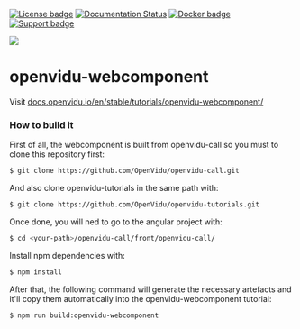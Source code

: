 [![License badge](https://img.shields.io/badge/license-Apache2-orange.svg)](http://www.apache.org/licenses/LICENSE-2.0)
[![Documentation Status](https://readthedocs.org/projects/openvidu/badge/?version=stable)](https://docs.openvidu.io/en/stable/?badge=stable)
[![Docker badge](https://img.shields.io/docker/pulls/openvidu/openvidu-server-kms.svg)](https://hub.docker.com/r/openvidu/openvidu-server-kms)
[![Support badge](https://img.shields.io/badge/support-sof-yellowgreen.svg)](https://openvidu.discourse.group/)

[![][OpenViduLogo]](http://openvidu.io)

openvidu-webcomponent
===

Visit [docs.openvidu.io/en/stable/tutorials/openvidu-webcomponent/](http://docs.openvidu.io/en/stable/tutorials/openvidu-webcomponent/)

[OpenViduLogo]: https://secure.gravatar.com/avatar/5daba1d43042f2e4e85849733c8e5702?s=120


### How to build it

First of all, the webcomponent is built from openvidu-call so you must to clone this repository first:

```bash
$ git clone https://github.com/OpenVidu/openvidu-call.git
```
And also clone openvidu-tutorials in the same path with: 

```bash
$ git clone https://github.com/OpenVidu/openvidu-tutorials.git
```

Once done, you will ned to go to the angular project with:

```bash
$ cd <your-path>/openvidu-call/front/openvidu-call/
```
Install npm dependencies with:

```bash
$ npm install
```

After that, the following command will generate the necessary artefacts and it'll copy them automatically into the openvidu-webcomponent tutorial:

```bash
$ npm run build:openvidu-webcomponent
```
